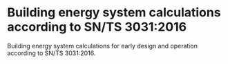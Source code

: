 # Building energy system calculations according to SN/TS 3031:2016
Building energy system calculations for early design and operation according to SN/TS 3031:2016.
